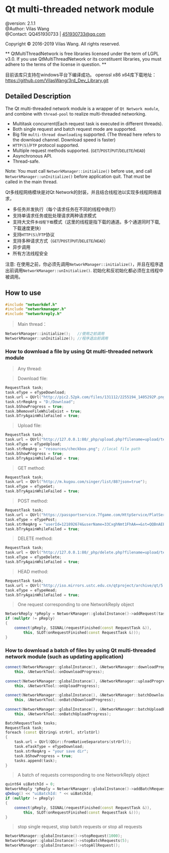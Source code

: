 Qt multi-threaded network module
==============================================================================================================================
@version:	2.1.1   
@Author:	Vilas Wang  
@Contact:	QQ451930733 | 451930733@qq.com  



> 
Copyright © 2016-2019 Vilas Wang. All rights reserved.

** QtMultiThreadNetwork is free libraries licensed under the term of LGPL v3.0.
If you use QtMultiThreadNetwork or its constituent libraries, you must adhere to the terms of the license in question. **


目前该库只支持在windows平台下编译成功。
openssl x86 x64库下载地址：https://github.com/VilasWang/3rd_Dev_Library.git




## Detailed Description

The Qt multi-threaded network module is a wrapper of `Qt Network module`, and combine with `thread-pool` to realize multi-threaded networking.
- Multitask concurrent(Each request task is executed in different threads).
- Both single request and batch request mode are supported.
- Big file `multi-thread downloading` supported. (The thread here refers to the download channel. Download speed is faster)
- `HTTP(S)`/`FTP` protocol supported.
- Multiple request methods supported. (`GET`/`POST`/`PUT`/`DELETE`/`HEAD`)
- Asynchronous API.
- Thread-safe.

Note:	You must call `NetworkManager::initialize()` before use, and call `NetworkManager::unInitialize()` before application quit. 
	That must be called in the main thread.


Qt多线程网络模块是对Qt Network的封装，并且结合线程池以实现多线程网络请求，
- 多任务并发执行（每个请求任务在不同的线程中执行）
- 支持单请求任务或批处理请求两种请求模式
- 支持大文件`多线程下载`模式（这里的线程是指下载的通道。多个通道同时下载, 下载速度更快）
- 支持`HTTP(S)`/`FTP`协议
- 支持多种请求方式（`GET`/`POST`/`PUT`/`DELETE`/`HEAD`）
- 异步调用
- 所有方法线程安全

注意:	在使用之前，你必须先调用`NetworkManager::initialize()`，并且在程序退出前调用`NetworkManager::unInitialize()`.
	初始化和反初始化都必须在主线程中被调用。



## How to use

```CPP
#include "networkdef.h"
#include "networkmanager.h"
#include "networkreply.h"
```

>Main thread：
>

```CPP
NetworkManager::initialize();	//使用之前调用
NetworkManager::unInitialize();	//程序退出前调用
```




### How to download a file by using Qt multi-threaded network module

>Any thread:
> 

>Download file:

```CPP
RequestTask task;
task.eType = eTypeDownload;
task.url = QUrl("http://pic2.52pk.com/files/131112/2255194_1405292P.png");
task.strReqArg = "D:/Download";
task.bShowProgress = true;
task.bRemoveFileWhileExist = true;
task.bTryAgainWhileFailed = true;
```

>Upload file:

```CPP
RequestTask task;
task.url = QUrl("http://127.0.0.1:80/_php/upload.php?filename=upload/test.txt");
task.eType = eTypeUpload;
task.strReqArg = "resources/checkbox.png"; //local file path
task.bShowProgress = true;
task.bTryAgainWhileFailed = true;
```

>GET method:

```CPP
RequestTask task;
task.url = QUrl("http://m.kugou.com/singer/list/88?json=true");
task.eType = eTypeGet;
task.bTryAgainWhileFailed = true;
```

>POST method:

```CPP
RequestTask task;
task.url = QUrl("https://passportservice.7fgame.com/HttpService/PlatService.ashx");
task.eType = eTypePost;
task.strReqArg = "userId=121892674&userName=33CxghNmt1FhAA==&st=QQBnAEEAQQBBAEUATAB2AFEAdwBjAEEAQQBBAEEAQQBBAEEAQQBBAEEATAB2AFAANwBoAE4AcwBJAC8AbwBWAFMAQQArAEQAVgBIADIAdgAyAHcARgBRAGYANABJAHkAOQA3AFAAYQBkAFMARwBoAEoAKwBUAEoAcAAzADkAVgBYAFYAMwBDAE4AVABiAHEAZQB3AE4AMAANAAoAOABlAHUANQBBAHMAUwBYAFEAbQAyAFUAWQBmAHEAMgA1ADkAcQBvAG4AZQBCAFEAYgB5AE8ANwAyAFQAMQB0AGwARwBIADYAdAB1AGYAYQBxAEoAMwBnAFUARwA4AGoAdQA5AGsAOQBzAFoAYQB1AHAARwBjAE8ANABnADIAegBnADIANgB1AEcANwBoAHAAUwBHADIAVQANAAoAWQBmAHEAMgA1ADkAcQBvAG4AZQBCAFEAYgB5AE8ANwAyAFQAMAA9AA==";
task.bTryAgainWhileFailed = true;
```

>DELETE method:

```CPP
RequestTask task;
task.url = QUrl("http://127.0.0.1:80/_php/delete.php?filename=upload/test.txt");
task.eType = eTypeDelete;
task.bTryAgainWhileFailed = true;
```

>HEAD method:

```CPP
RequestTask task;
task.url = QUrl("http://iso.mirrors.ustc.edu.cn/qtproject/archive/qt/5.12/5.12.1/single/qt-everywhere-src-5.12.1.zip");
task.eType = eTypeHead;
task.bTryAgainWhileFailed = true;
```

>One request corresponding to one NetworkReply object
> 

```CPP
NetworkReply *pReply = NetworkManager::globalInstance()->addRequest(task);
if (nullptr != pReply)
{
	connect(pReply, SIGNAL(requestFinished(const RequestTask &)),
		this, SLOT(onRequestFinished(const RequestTask &)));
}
```


### How to download a batch of files by using Qt multi-threaded network module (such as updating application)

```cpp
connect(NetworkManager::globalInstance(), &NetworkManager::downloadProgress,
	this, &NetworkTool::onDownloadProgress);
	
connect(NetworkManager::globalInstance(), &NetworkManager::uploadProgress,
	this, &NetworkTool::onUploadProgress);
	
connect(NetworkManager::globalInstance(), &NetworkManager::batchDownloadProgress,
	this, &NetworkTool::onBatchDownloadProgress);
	
connect(NetworkManager::globalInstance(), &NetworkManager::batchUploadProgress,
	this, &NetworkTool::onBatchUploadProgress);

BatchRequestTask tasks;
RequestTask task;
foreach (const QString& strUrl, strlstUrl)
{
	task.url = QUrl(QDir::fromNativeSeparators(strUrl));
	task.eTaskType = eTypeDownload;
	task.strReqArg = "your save dir";
	task.bShowProgress = true;
	tasks.append(task);
}
```

>A batch of requests corresponding to one NetworkReply object
> 

```cpp
quint64 uiBatchId = 0;
NetworkReply *pReply = NetworkManager::globalInstance()->addBatchRequest(tasks, uiBatchId);
qDebug() << "uiBatchId: " << uiBatchId;
if (nullptr != pReply)
{
	connect(pReply, SIGNAL(requestFinished(const RequestTask &)),
		this, SLOT(onRequestFinished(const RequestTask &)));
}
```

>stop single request, stop batch requests or stop all requests
> 

```cpp
NetworkManager::globalInstance()->stopRequest(1000);
NetworkManager::globalInstance()->stopBatchRequests(5);
NetworkManager::globalInstance()->stopAllRequest();
```
